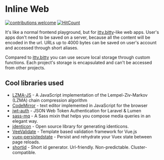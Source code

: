 # Inline Web

[![contributions welcome](https://img.shields.io/badge/contributions-welcome-brightgreen.svg?style=flat)](https://github.com/Rundik/inlineweb/issues)
[![HitCount](http://hits.dwyl.com/Rundik/inlineweb.svg)](http://hits.dwyl.com/Rundik/inlineweb)

It's like a normal frontend playground, but for [itty.bitty](https://itty.bitty.site)-like web apps. User's apps don't need to be saved on a server, because all the content will be encoded in the url. URLs up to 4000 bytes can be saved on user's account and accessed through short aliases.

Compared to [itty.bitty](https://itty.bitty.site) you can use secure local storage through custom functions. Each project's storage is encapsulated and can't be accessed from other projects.

## Cool libraries used

* [LZMA-JS](https://github.com/LZMA-JS/LZMA-JS) - A JavaScript implementation of the Lempel-Ziv-Markov (LZMA) chain compression algorithm
* [CodeMirror](https://codemirror.net/) - text editor implemented in JavaScript for the browser
* [jwt-auth](https://github.com/tymondesigns/jwt-auth) - JSON Web Token Authentication for Laravel & Lumen
* [sass-mq](https://github.com/sass-mq/sass-mq) - A Sass mixin that helps you compose media queries in an elegant way.
* [jdenticon](https://jdenticon.com/) - Open source library for generating identicons.
* [VeeValidate](https://baianat.github.io/vee-validate/) - Template based validation framework for Vue.js
* [vuex-persistedstate](https://github.com/robinvdvleuten/vuex-persistedstate) - Persist and rehydrate your Vuex state between page reloads.
* [shortid](https://github.com/crisu83/shortid) - Short id generator. Url-friendly. Non-predictable. Cluster-compatible.
